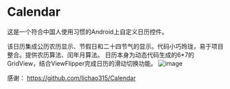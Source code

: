 Calendar
========

这是一个符合中国人使用习惯的Android上自定义日历控件。

该日历集成公历农历显示、节假日和二十四节气的显示。代码小巧玲珑，易于项目整合。提供农历算法、闰年月算法。
日历本身为动态代码生成的6*7的GridView，结合ViewFlipper完成日历的滑动切换功能。
![image](https://github.com/lichao315/Calendar/blob/master/Calendar.png)


感谢： https://github.com/lichao315/Calendar
